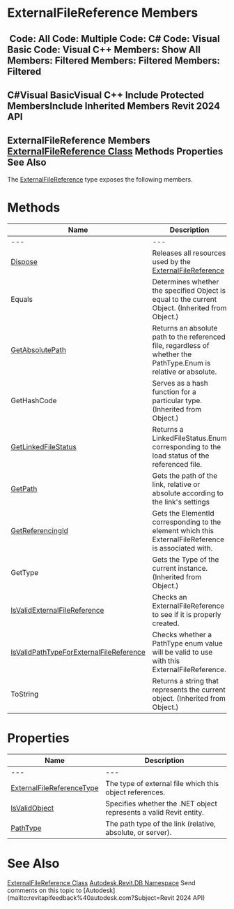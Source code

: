# ExternalFileReference Members

﻿
 Code: All Code: Multiple Code: C# Code: Visual Basic Code: Visual C++  Members: Show All Members: Filtered Members: Filtered Members: Filtered   
---  
C#Visual BasicVisual C++
Include Protected MembersInclude Inherited Members
Revit 2024 API  
---  
ExternalFileReference Members  
[ExternalFileReference Class](22f83514-5da8-bbf1-33e5-94e6212b53fe.md "ExternalFileReference Class") Methods Properties See Also  
---  
The [ExternalFileReference](22f83514-5da8-bbf1-33e5-94e6212b53fe.md "ExternalFileReference Class") type exposes the following members.
# Methods
| Name | Description |
| --- | --- |
| --- | --- | --- |
| [Dispose](19e515a4-05d1-d787-695a-890956ccfe22.md "Dispose Method") | Releases all resources used by the [ExternalFileReference](22f83514-5da8-bbf1-33e5-94e6212b53fe.md "ExternalFileReference Class") |
| Equals | Determines whether the specified Object is equal to the current Object. (Inherited from Object.) |
| [GetAbsolutePath](4aa39d4e-9d44-6271-aa9c-71b6ab7515ae.md "GetAbsolutePath Method") | Returns an absolute path to the referenced file, regardless of whether the PathType.Enum is relative or absolute. |
| GetHashCode | Serves as a hash function for a particular type.  (Inherited from Object.) |
| [GetLinkedFileStatus](cd21f80a-f8be-535a-0793-7c113f27c487.md "GetLinkedFileStatus Method") | Returns a LinkedFileStatus.Enum corresponding to the load status of the referenced file. |
| [GetPath](b2d03999-d2b7-7889-8939-3f994193448c.md "GetPath Method") | Gets the path of the link, relative or absolute according to the link's settings |
| [GetReferencingId](1f0e36ac-506b-4b7e-5869-e13f982736ab.md "GetReferencingId Method") | Gets the ElementId corresponding to the element which this ExternalFileReference is associated with. |
| GetType | Gets the Type of the current instance. (Inherited from Object.) |
| [IsValidExternalFileReference](69a596e8-72a8-52d6-a807-c443b5891dba.md "IsValidExternalFileReference Method") | Checks an ExternalFileReference to see if it is properly created. |
| [IsValidPathTypeForExternalFileReference](25d319de-95af-3790-83fc-576bf5973938.md "IsValidPathTypeForExternalFileReference Method") | Checks whether a PathType enum value will be valid to use with this ExternalFileReference. |
| ToString | Returns a string that represents the current object. (Inherited from Object.) |

# Properties
| Name | Description |
| --- | --- |
| --- | --- | --- |
| [ExternalFileReferenceType](d7c3eb93-c7a5-d395-23c2-cdff6606fc10.md "ExternalFileReferenceType Property") | The type of external file which this object references. |
| [IsValidObject](c64f3bd5-ab3e-092f-c4e3-634f085a62d6.md "IsValidObject Property") | Specifies whether the .NET object represents a valid Revit entity. |
| [PathType](ce50827b-3c3b-ca1c-141a-b488472a1817.md "PathType Property") | The path type of the link (relative, absolute, or server). |

# See Also
[ExternalFileReference Class](22f83514-5da8-bbf1-33e5-94e6212b53fe.md "ExternalFileReference Class")
[Autodesk.Revit.DB Namespace](87546ba7-461b-c646-cbb1-2cb8f5bff8b2.md "Autodesk.Revit.DB Namespace")
Send comments on this topic to [Autodesk](mailto:revitapifeedback%40autodesk.com?Subject=Revit 2024 API)